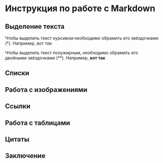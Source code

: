 # Инструкция по работе с Markdown

## Выделение текста

Чтобы выделить текст курсивом необходимо обрамить его звёздочками (*). Например, *вот так*

Чтобы выделить текст полужирным, необходимо обрамить его двойными звёздочками (**). Например, **вот так**

## Списки

## Работа с изображениями

## Ссылки

## Работа с таблицами

## Цитаты

## Заключение